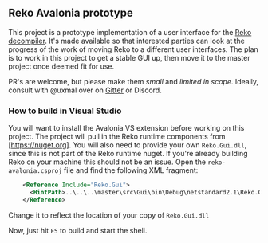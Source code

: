 ## Reko Avalonia prototype

This project is a prototype implementation of a user interface for the [Reko decompiler](https://github.com/uxmal/reko). It's made available so that interested parties can look at the progress of the work of moving Reko to a different user interfaces. The plan is to work in this project to get a stable GUI up, then move it to the master project once deemed fit for use. 

PR's are welcome, but please make them *small* and *limited in scope*. Ideally, consult with @uxmal over on [Gitter](https://gitter.im/uxmal/reko) or Discord.

### How to build in Visual Studio

You will want to install the Avalonia VS extension before working on this project. The project will pull in the Reko runtime components from [https://nuget.org]. You will also need to provide your own `Reko.Gui.dll`, since this is not part of the Reko runtime nuget. If you're already building Reko on your machine this should not be an issue. Open the `reko-avalonia.csproj` file and find the following XML fragment:
```XML
    <Reference Include="Reko.Gui">
      <HintPath>..\..\..\master\src\Gui\bin\Debug\netstandard2.1\Reko.Gui.dll</HintPath>
    </Reference>
```
Change it to reflect the location of your copy of `Reko.Gui.dll`

Now, just hit `F5` to build and start the shell.
